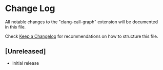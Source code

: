 # Change Log

All notable changes to the "clang-call-graph" extension will be documented in this file.

Check [Keep a Changelog](http://keepachangelog.com/) for recommendations on how to structure this file.

## [Unreleased]

- Initial release